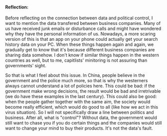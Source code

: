 #### Reflection:
  Before reflecting on the connection between data and political control, I want to mention the data transfered between business companies. Many of us have received junk emails or disturbance calls and might have wondered why they have the personal information of us. Nowadays, a more scaring version of this is that an app on your phone could actually get your search history data on your PC. When these things happen again and again, we gradually get to know that it's because different business companies are sharing data somehow. I don't know if similar things happen in the western countries as well, but to me, capitlists' minitoring is not assuring than governments' sight.

  So that is what I feel about this issue. In China, people believe in the government and the police much more, so that is why the westerners always cannot understand a lot of policies here. This could be bad: if the government make wrong decisions, the result would be bad and irretrivable (we do have these examples in the last century). This could also be good: when the people gather together with the same aim, the society would become really efficient, which would do good to all (like how we act in this virus situation). So I will not specifically draw a line between politics and business. After all, what is "control"? Without data, the government would still want to chase you if you do certain things and the companies would still want to change your mind to buy their products. It's not the data's fault. 
